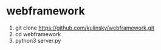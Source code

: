 # webframework

1. git clone https://github.com/kulinsky/webframework.git
2. cd webframework
3. python3 server.py
